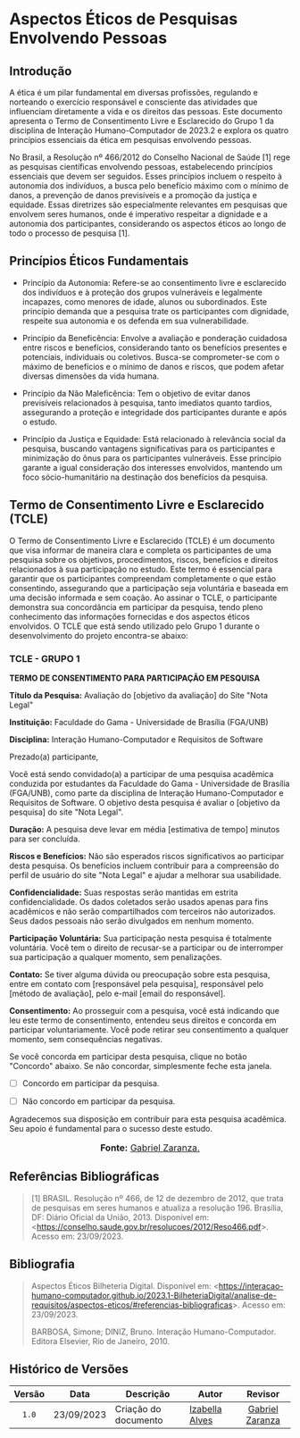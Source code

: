 # Aspectos Éticos de Pesquisas Envolvendo Pessoas

## Introdução

A ética é um pilar fundamental em diversas profissões, regulando e norteando o exercício responsável e consciente das atividades que influenciam diretamente a vida e os direitos das pessoas. Este documento apresenta o Termo de Consentimento Livre e Esclarecido do Grupo 1 da disciplina de Interação Humano-Computador de 2023.2 e explora os quatro princípios essenciais da ética em pesquisas envolvendo pessoas.

No Brasil, a Resolução nº 466/2012 do Conselho Nacional de Saúde [1] rege as pesquisas científicas envolvendo pessoas, estabelecendo princípios essenciais que devem ser seguidos. Esses princípios incluem o respeito à autonomia dos indivíduos, a busca pelo benefício máximo com o mínimo de danos, a prevenção de danos previsíveis e a promoção da justiça e equidade. Essas diretrizes são especialmente relevantes em pesquisas que envolvem seres humanos, onde é imperativo respeitar a dignidade e a autonomia dos participantes, considerando os aspectos éticos ao longo de todo o processo de pesquisa [1].

## Princípios Éticos Fundamentais

- Princípio da Autonomia: Refere-se ao consentimento livre e esclarecido dos indivíduos e à proteção dos grupos vulneráveis e legalmente incapazes, como menores de idade, alunos ou subordinados. Este princípio demanda que a pesquisa trate os participantes com dignidade, respeite sua autonomia e os defenda em sua vulnerabilidade.

- Princípio da Beneficência: Envolve a avaliação e ponderação cuidadosa entre riscos e benefícios, considerando tanto os benefícios presentes e potenciais, individuais ou coletivos. Busca-se comprometer-se com o máximo de benefícios e o mínimo de danos e riscos, que podem afetar diversas dimensões da vida humana.

- Princípio da Não Maleficência: Tem o objetivo de evitar danos previsíveis relacionados à pesquisa, tanto imediatos quanto tardios, assegurando a proteção e integridade dos participantes durante e após o estudo.

- Princípio da Justiça e Equidade: Está relacionado à relevância social da pesquisa, buscando vantagens significativas para os participantes e minimização do ônus para os participantes vulneráveis. Esse princípio garante a igual consideração dos interesses envolvidos, mantendo um foco sócio-humanitário na destinação dos benefícios da pesquisa.

## Termo de Consentimento Livre e Esclarecido (TCLE)

O Termo de Consentimento Livre e Esclarecido (TCLE) é um documento que visa informar de maneira clara e completa os participantes de uma pesquisa sobre os objetivos, procedimentos, riscos, benefícios e direitos relacionados à sua participação no estudo. Este termo é essencial para garantir que os participantes compreendam completamente o que estão consentindo, assegurando que a participação seja voluntária e baseada em uma decisão informada e sem coação. Ao assinar o TCLE, o participante demonstra sua concordância em participar da pesquisa, tendo pleno conhecimento das informações fornecidas e dos aspectos éticos envolvidos.
O TCLE que está sendo utilizado pelo Grupo 1 durante o desenvolvimento do projeto encontra-se abaixo:

### TCLE - GRUPO 1

**TERMO DE CONSENTIMENTO PARA PARTICIPAÇÃO EM PESQUISA**

**Título da Pesquisa:** Avaliação do [objetivo da avaliação] do Site "Nota Legal"

**Instituição:** Faculdade do Gama - Universidade de Brasília (FGA/UNB)

**Disciplina:** Interação Humano-Computador e Requisitos de Software

Prezado(a) participante,

Você está sendo convidado(a) a participar de uma pesquisa acadêmica conduzida por estudantes da Faculdade do Gama - Universidade de Brasília (FGA/UNB), como parte da disciplina de Interação Humano-Computador e Requisitos de Software. O objetivo desta pesquisa é avaliar o [objetivo da pesquisa] do site "Nota Legal".

**Duração:** A pesquisa deve levar em média [estimativa de tempo] minutos para ser concluída.

**Riscos e Benefícios:** Não são esperados riscos significativos ao participar desta pesquisa. Os benefícios incluem contribuir para a compreensão do perfil de usuário do site "Nota Legal" e ajudar a melhorar sua usabilidade.

**Confidencialidade:** Suas respostas serão mantidas em estrita confidencialidade. Os dados coletados serão usados apenas para fins acadêmicos e não serão compartilhados com terceiros não autorizados. Seus dados pessoais não serão divulgados em nenhum momento.

**Participação Voluntária:** Sua participação nesta pesquisa é totalmente voluntária. Você tem o direito de recusar-se a participar ou de interromper sua participação a qualquer momento, sem penalizações.

**Contato:**
Se tiver alguma dúvida ou preocupação sobre esta pesquisa, entre em contato com [responsável pela pesquisa], responsável pelo [método de avaliação], pelo e-mail [email do responsável].

**Consentimento:** Ao prosseguir com a pesquisa, você está indicando que leu este termo de consentimento, entendeu seus direitos e concorda em participar voluntariamente. Você pode retirar seu consentimento a qualquer momento, sem consequências negativas.

Se você concorda em participar desta pesquisa, clique no botão "Concordo" abaixo. Se não concordar, simplesmente feche esta janela.

- [ ] Concordo em participar da pesquisa.

- [ ] Não concordo em participar da pesquisa.

Agradecemos sua disposição em contribuir para esta pesquisa acadêmica. Seu apoio é fundamental para o sucesso deste estudo.

<div align="center">
<font size="3"><p style="text-align: center"><b>Fonte:</b> <a href="https://github.com/gzaranza">Gabriel Zaranza.</a></b></p></font>
</div>

## Referências Bibliográficas

> [1] BRASIL. Resolução nº 466, de 12 de dezembro de 2012, que trata de pesquisas em seres humanos e atualiza a resolução 196. Brasília, DF: Diário Oficial da União, 2013. Disponível em: <<https://conselho.saude.gov.br/resolucoes/2012/Reso466.pdf>>. Acesso em: 23/09/2023.
>

## Bibliografia

> Aspectos Éticos Bilheteria Digital. Disponível em: <<https://interacao-humano-computador.github.io/2023.1-BilheteriaDigital/analise-de-requisitos/aspectos-eticos/#referencias-bibliograficas>>. Acesso em: 23/09/2023.
>
> BARBOSA, Simone; DINIZ, Bruno. Interação Humano-Computador. Editora Elsevier, Rio de Janeiro, 2010.
>

## Histórico de Versões

|Versão|Data|Descrição|Autor|Revisor|
|:----:|----|---------|-----|:-------:|
|`1.0`|23/09/2023|Criação do documento|[Izabella Alves](https://github.com/izabellaalves)|[Gabriel Zaranza](https://github.com/GZaranza)|
